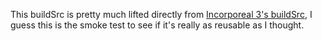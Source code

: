 This buildSrc is pretty much lifted directly from [Incorporeal 3's buildSrc](https://github.com/quat1024/incorporeal-3), I guess this is the smoke test to see if it's really as reusable as I thought.